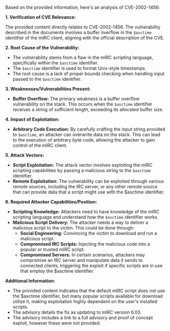 Based on the provided information, here's an analysis of CVE-2002-1456:

**1. Verification of CVE Relevance:**

The provided content directly relates to CVE-2002-1456. The vulnerability described in the documents involves a buffer overflow in the `$asctime` identifier of the mIRC client, aligning with the official description of the CVE.

**2. Root Cause of the Vulnerability:**

- The vulnerability stems from a flaw in the mIRC scripting language, specifically within the `$asctime` identifier.
- The `$asctime` identifier is used to format Unix-style timestamps.
- The root cause is a lack of proper bounds checking when handling input passed to the `$asctime` identifier.

**3. Weaknesses/Vulnerabilities Present:**

- **Buffer Overflow:**  The primary weakness is a buffer overflow vulnerability on the stack. This occurs when the `$asctime` identifier receives a string of sufficient length, exceeding its allocated buffer size.

**4. Impact of Exploitation:**

- **Arbitrary Code Execution:** By carefully crafting the input string provided to `$asctime`, an attacker can overwrite data on the stack. This can lead to the execution of arbitrary byte code, allowing the attacker to gain control of the mIRC client.

**5. Attack Vectors:**

- **Script Exploitation:** The attack vector involves exploiting the mIRC scripting capabilities by passing a malicious string to the `$asctime` identifier.
- **Remote Exploitation:** The vulnerability can be exploited through various remote sources, including the IRC server, or any other remote source that can provide data that a script might use with the $asctime identifier.

**6. Required Attacker Capabilities/Position:**

- **Scripting Knowledge:** Attackers need to have knowledge of the mIRC scripting language and understand how the `$asctime` identifier works.
- **Malicious Script Delivery:** The attacker needs a way to deliver a malicious script to the victim. This could be done through:
    - **Social Engineering:** Convincing the victim to download and run a malicious script.
    - **Compromised IRC Scripts:** Injecting the malicious code into a popular or trusted mIRC script.
    - **Compromised Servers:** In certain scenarios, attackers may compromise an IRC server and manipulate data it sends to connected clients, triggering the exploit if specific scripts are in use that employ the $asctime identifier.

**Additional Information:**

- The provided content indicates that the default mIRC script does not use the $asctime identifier, but many popular scripts available for download utilize it, making exploitation highly dependent on the user's installed scripts.
- The advisory details the fix as updating to mIRC version 6.03.
- The advisory includes a link to a full advisory and proof of concept exploit, however these were not provided.